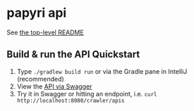 # papyri api

See [the top-level README](../README.md)

## Build & run the API Quickstart 

1. Type `./gradlew build run` or via the Gradle pane in IntelliJ (recommended)
1. View the [API via Swagger](http://localhost:8080/swagger/views/swagger-ui/)
1. Try it in Swagger or hitting an endpoint, i.e. `curl http://localhost:8080/crawler/apis`

